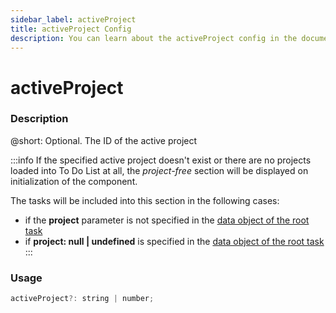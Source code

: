 ```yaml
---
sidebar_label: activeProject
title: activeProject Config
description: You can learn about the activeProject config in the documentation of the DHTMLX JavaScript To Do List library. Browse developer guides and API reference, try out code examples and live demos, and download a free 30-day evaluation version of DHTMLX To Do List.
---
```


# activeProject

### Description

@short: Optional. The ID of the active project

:::info
If the specified active project doesn't exist or there are no projects loaded into To Do List at all, the *project-free* section will be displayed on initialization of the component. 

The tasks will be included into this section in the following cases:
- if the **project** parameter is not specified in the [data object of the root task](../../configs/data_config/)
- if **project: null | undefined** is specified in the [data object of the root task](../../configs/data_config/)
:::


### Usage

~~~js
activeProject?: string | number;
~~~